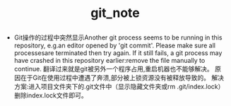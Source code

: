 # <p align = "center"> git_note </p>
- Git操作的过程中突然显示Another git process seems to be running in this repository, e.g.an editor opened by 'git commit'. Please make sure all processesare terminated then try again. If it still fails, a git process may have crashed in this repository earlier:remove the file manually to continue. 
翻译过来就是git被另外一个程序占用,重启机器也不能够解决。
原因在于Git在使用过程中遭遇了奔溃,部分被上锁资源没有被释放导致的。
解决方案:进入项目文件夹下的.git文件中（显示隐藏文件夹或rm .git/index.lock）删除index.lock文件即可。
